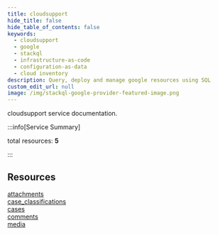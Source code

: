 ```yaml
---
title: cloudsupport
hide_title: false
hide_table_of_contents: false
keywords:
  - cloudsupport
  - google
  - stackql
  - infrastructure-as-code
  - configuration-as-data
  - cloud inventory
description: Query, deploy and manage google resources using SQL
custom_edit_url: null
image: /img/stackql-google-provider-featured-image.png
---
```


cloudsupport service documentation.

:::info[Service Summary]

total resources: __5__  

:::

## Resources
<div class="row">
<div class="providerDocColumn">
<a href="/cloudsupport/attachments/">attachments</a><br />
<a href="/cloudsupport/case_classifications/">case_classifications</a><br />
<a href="/cloudsupport/cases/">cases</a>
</div>
<div class="providerDocColumn">
<a href="/cloudsupport/comments/">comments</a><br />
<a href="/cloudsupport/media/">media</a>
</div>
</div>